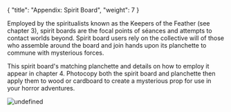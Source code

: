 {
  "title": "Appendix: Spirit Board",
  "weight": 7
}

Employed by the spiritualists known as the Keepers of the Feather (see chapter 3), spirit boards are the focal points of séances and attempts to contact worlds beyond. Spirit board users rely on the collective will of those who assemble around the board and join hands upon its planchette to commune with mysterious forces.

This spirit board's matching planchette and details on how to employ it appear in chapter 4. Photocopy both the spirit board and planchette then apply them to wood or cardboard to create a mysterious prop for use in your horror adventures.

![undefined](book/VRGR/149-06-001.png)